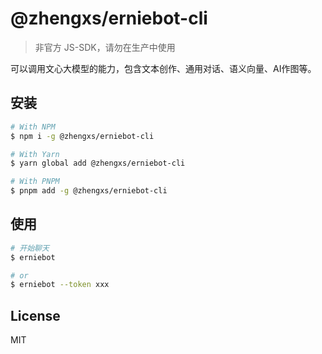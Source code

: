 # @zhengxs/erniebot-cli

> 非官方 JS-SDK，请勿在生产中使用

可以调用文心大模型的能力，包含文本创作、通用对话、语义向量、AI作图等。

## 安装

```sh
# With NPM
$ npm i -g @zhengxs/erniebot-cli

# With Yarn
$ yarn global add @zhengxs/erniebot-cli

# With PNPM
$ pnpm add -g @zhengxs/erniebot-cli
```

## 使用

```sh
# 开始聊天
$ erniebot

# or
$ erniebot --token xxx
```

## License

MIT
